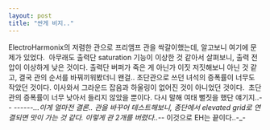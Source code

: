 ```yaml
---
layout: post
title: "싼게 비지.."
---
```


ElectroHarmonix의 저렴한 관으로 프리앰프 관을 싹갈이했는데, 알고보니 여기에 문제가 있었다. 
아무래도 출력단 saturation 기능이 이상한 것 같아서 살펴보니, 출력 전압이 이상하게 낮은 것이다.
출력단 버퍼가 죽은 게 아닌가 이짓 저짓해보니 아닌 것 같고, 결국 관의 순서를 바꿔끼워봤더니 왠걸..
초단관으로 쓰던 녀석의 증폭률이 너무도 작았던 것이다.
이사와서 그라운드 잡음과 하울링이 없어진 것이 아니었던 것이다. 
초단관의 증폭률이 너무 낮아서 들리지 않았을 뿐이다.
다시 말해 여태 뻘짓을 했단 얘기지..-_-
------...이게 얼마전 결론..
관을 바꾸어 테스트해보니, 종단에서 elevated grid로 연결되면 맛이 가는 것 같다. 이렇게 관 2개를 버렸다..-_-
이것으로 EH는 끝이다..-_-

